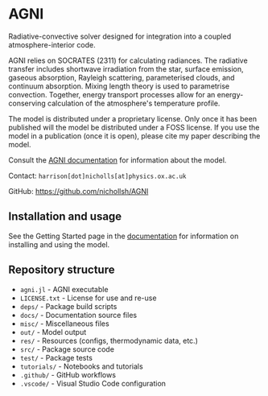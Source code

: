 # AGNI
Radiative-convective solver designed for integration into a coupled atmosphere-interior code.   

AGNI relies on SOCRATES (2311) for calculating radiances. The radiative transfer includes shortwave irradiation from the star, surface emission, gaseous absorption, Rayleigh scattering, parameterised clouds, and continuum absorption. Mixing length theory is used to parametrise convection. Together, energy transport processes allow for an energy-conserving calculation of the atmosphere's temperature profile.      

The model is distributed under a proprietary license. Only once it has been published will the model be distributed under a FOSS license. If you use the model in a publication (once it is open), please cite my paper describing the model.

Consult the [AGNI documentation](https://nichollsh.github.io/AGNI/) for information about the model. 

Contact: `harrison[dot]nicholls[at]physics.ox.ac.uk`   
    
GitHub: https://github.com/nichollsh/AGNI    


## Installation and usage
See the Getting Started page in the [documentation](https://nichollsh.github.io/AGNI/) for information on installing and using the model.

    
## Repository structure 
* `agni.jl`         - AGNI executable
* `LICENSE.txt`     - License for use and re-use
* `deps/`           - Package build scripts
* `docs/`           - Documentation source files
* `misc/`           - Miscellaneous files
* `out/`            - Model output
* `res/`            - Resources (configs, thermodynamic data, etc.)
* `src/`            - Package source code
* `test/`           - Package tests
* `tutorials/`      - Notebooks and tutorials
* `.github/`        - GitHub workflows
* `.vscode/`        - Visual Studio Code configuration 


